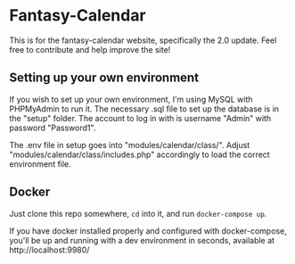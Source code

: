 # Fantasy-Calendar
This is for the fantasy-calendar website, specifically the 2.0 update. Feel free to contribute and help improve the site!

## Setting up your own environment
If you wish to set up your own environment, I'm using MySQL with PHPMyAdmin to run it. The necessary .sql file to set up the database is in the "setup" folder. The account to log in with is username "Admin" with password "Password1".

The .env file in setup goes into "modules/calendar/class/". Adjust "modules/calendar/class/includes.php" accordingly to load the correct environment file.

## Docker
Just clone this repo somewhere, `cd` into it, and run `docker-compose up`. 

If you have docker installed properly and configured with docker-compose, you'll be up and running with a dev environment in seconds, available at http://localhost:9980/